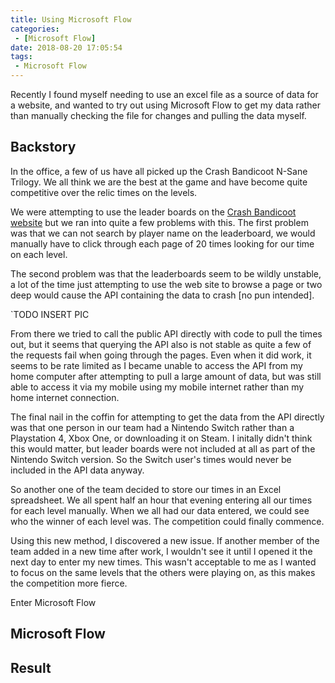 ```yaml
---
title: Using Microsoft Flow
categories:
 - [Microsoft Flow]
date: 2018-08-20 17:05:54
tags:
 - Microsoft Flow
---
```


Recently I found myself needing to use an excel file as a source of data for a website, and wanted to try out using Microsoft Flow to get my data rather than manually checking the file for changes and pulling the data myself.

<!-- more --> 

## Backstory

In the office, a few of us have all picked up the Crash Bandicoot N-Sane Trilogy. We all think we are the best at the game and have become quite competitive over the relic times on the levels.

We were attempting to use the leader boards on the [Crash Bandicoot website](https://crashbandicoot.com/leaderboards) but we ran into quite a few problems with this. The first problem was that we can not search by player name on the leaderboard, we would manually have to click through each page of 20 times looking for our time on each level.

The second problem was that the leaderboards seem to be wildly unstable, a lot of the time just attempting to use the web site to browse a page or two deep would cause the API containing the data to crash [no pun intended].

`TODO INSERT PIC

From there we tried to call the public API directly with code to pull the times out, but it seems that querying the API also is not stable as quite a few of the requests fail when going through the pages. Even when it did work, it seems to be rate limited as I became unable to access the API from my home computer after attempting to pull a large amount of data, but was still able to access it via my mobile using my mobile internet rather than my home internet connection.

The final nail in the coffin for attempting to get the data from the API directly was that one person in our team had a Nintendo Switch rather than a Playstation 4, Xbox One, or downloading it on Steam. I initally didn't think this would matter, but leader boards were not included at all as part of the Nintendo Switch version. So the Switch user's times would never be included in the API data anyway.

So another one of the team decided to store our times in an Excel spreadsheet. We all spent half an hour that evening entering all our times for each level manually. When we all had our data entered, we could see who the winner of each level was. The competition could finally commence.

Using this new method, I discovered a new issue. If another member of the team added in a new time after work, I wouldn't see it until I opened it the next day to enter my new times. This wasn't acceptable to me as I wanted to focus on the same levels that the others were playing on, as this makes the competition more fierce.

Enter Microsoft Flow

## Microsoft Flow

## Result
